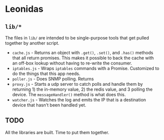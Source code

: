 # Leonidas

## `lib/*`

The files in `lib/` are intended to be single-purpose tools that get pulled together by another script.

- `cache.js` - Returns an object with `.get()`, `.set()`, and `.has()` methods that all return promises. This makes it possible to back the cache with an off-box lookup without having to re-write the consumer.
- `iptables.js` - Wraps `iptables` commands with a Promise. Customized to do the things that this app needs.
- `poller.js` - Does SNMP polling. Returns
- `proxy.js` - Starts a udp server to catch polls and handle them by returning 1) the in-memory value, 2) the redis value, and 3 polling the device. The `messageHandler()` method is what does this.
- `watcher.js` - Watches the log and emits the IP that is a destination device that hasn't been handled yet.

## TODO

All the libraries are built. Time to put them together.
